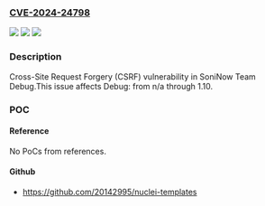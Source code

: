 ### [CVE-2024-24798](https://cve.mitre.org/cgi-bin/cvename.cgi?name=CVE-2024-24798)
![](https://img.shields.io/static/v1?label=Product&message=Debug&color=blue)
![](https://img.shields.io/static/v1?label=Version&message=n%2Fa%3C%3D%201.10%20&color=brighgreen)
![](https://img.shields.io/static/v1?label=Vulnerability&message=CWE-352%20Cross-Site%20Request%20Forgery%20(CSRF)&color=brighgreen)

### Description

Cross-Site Request Forgery (CSRF) vulnerability in SoniNow Team Debug.This issue affects Debug: from n/a through 1.10.

### POC

#### Reference
No PoCs from references.

#### Github
- https://github.com/20142995/nuclei-templates

